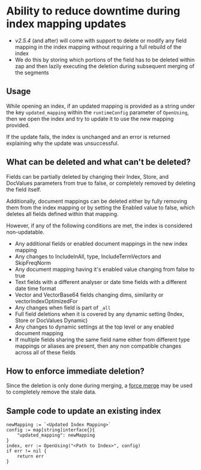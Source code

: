 # Ability to reduce downtime during index mapping updates

* *v2.5.4* (and after) will come with support to delete or modify any field mapping in the index mapping without requiring a full rebuild of the index
* We do this by storing which portions of the field has to be deleted within zap and then lazily executing the deletion during subsequent merging of the segments

## Usage

While opening an index, if an updated mapping is provided as a string under the key `updated_mapping` within the `runtimeConfig` parameter of `OpenUsing`, then we open the index and try to update it to use the new mapping provided.

If the update fails, the index is unchanged and an error is returned explaining why the update was unsuccessful.

## What can be deleted and what can't be deleted?
Fields can be partially deleted by changing their Index, Store, and DocValues parameters from true to false, or completely removed by deleting the field itself.

Additionally, document mappings can be deleted either by fully removing them from the index mapping or by setting the Enabled value to false, which deletes all fields defined within that mapping.

However, if any of the following conditions are met, the index is considered non-updatable.
* Any additional fields or enabled document mappings in the new index mapping
* Any changes to IncludeInAll, type, IncludeTermVectors and SkipFreqNorm
* Any document mapping having it's enabled value changing from false to true
* Text fields with a different analyser or date time fields with a different date time format
* Vector and VectorBase64 fields changing dims, similarity or vectorIndexOptimizedFor
* Any changes when field is part of `_all`
* Full field deletions when it is covered by any dynamic setting (Index, Store or DocValues Dynamic)
* Any changes to dynamic settings at the top level or any enabled document mapping
* If multiple fields sharing the same field name either from different type mappings or aliases are present, then any non compatible changes across all of these fields

## How to enforce immediate deletion?
Since the deletion is only done during merging, a [force merge](https://github.com/blevesearch/bleve/blob/b82baf10b205511cf12da5cb24330abd9f5b1b74/index/scorch/merge.go#L164) may be used to completely remove the stale data.

## Sample code to update an existing index
```
newMapping := `<Updated Index Mapping>`
config := map[string]interface{}{
    "updated_mapping": newMapping
}
index, err := OpenUsing("<Path to Index>", config)
if err != nil {
    return err
}
```
